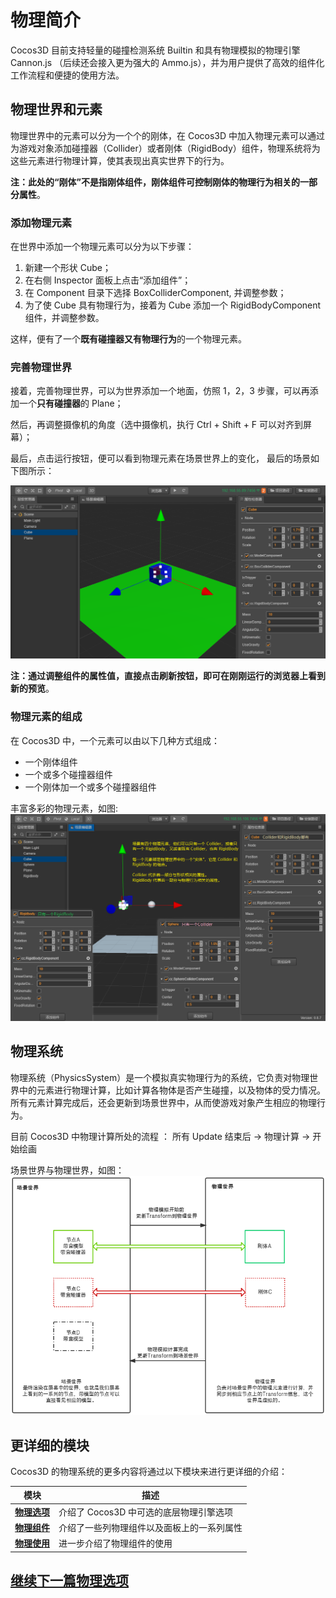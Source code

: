 # 物理简介

Cocos3D 目前支持轻量的碰撞检测系统 Builtin 和具有物理模拟的物理引擎 Cannon.js （后续还会接入更为强大的 Ammo.js），并为用户提供了高效的组件化工作流程和便捷的使用方法。

## 物理世界和元素

物理世界中的元素可以分为一个个的刚体，在 Cocos3D 中加入物理元素可以通过为游戏对象添加碰撞器（Collider）或者刚体（RigidBody）组件，物理系统将为这些元素进行物理计算，使其表现出真实世界下的行为。

**注：此处的“刚体”不是指刚体组件，刚体组件可控制刚体的物理行为相关的一部分属性**。

### 添加物理元素

在世界中添加一个物理元素可以分为以下步骤：

1. 新建一个形状 Cube；
2. 在右侧 Inspector 面板上点击“添加组件”；
3. 在 Component 目录下选择 BoxColliderComponent, 并调整参数；
3. 为了使 Cube 具有物理行为，接着为 Cube 添加一个 RigidBodyComponent 组件，并调整参数。

这样，便有了一个**既有碰撞器又有物理行为**的一个物理元素。

### 完善物理世界

接着，完善物理世界，可以为世界添加一个地面，仿照 1，2，3 步骤，可以再添加一个**只有碰撞器**的 Plane；

然后，再调整摄像机的角度（选中摄像机，执行 Ctrl + Shift + F 可以对齐到屏幕）；

最后，点击运行按钮，便可以看到物理元素在场景世界上的变化， 最后的场景如下图所示：

![物理世界](img/CreatePhysicsWorld.png)

**注：通过调整组件的属性值，直接点击刷新按钮，即可在刚刚运行的浏览器上看到新的预览**。

### 物理元素的组成

在 Cocos3D 中，一个元素可以由以下几种方式组成：

- 一个刚体组件
- 一个或多个碰撞器组件
- 一个刚体加一个或多个碰撞器组件

丰富多彩的物理元素，如图:
![丰富多彩的物理元素](img/PhysicWorldSmall.png)  

## 物理系统

物理系统（PhysicsSystem）是一个模拟真实物理行为的系统，它负责对物理世界中的元素进行物理计算，比如计算各物体是否产生碰撞，以及物体的受力情况。所有元素计算完成后，还会更新到场景世界中，从而使游戏对象产生相应的物理行为。

目前 Cocos3D 中物理计算所处的流程 ：  所有 Update 结束后 → 物理计算 → 开始绘画

场景世界与物理世界，如图：
![场景世界与物理世界](img/SceneAndPhysics.png)  

## 更详细的模块

Cocos3D 的物理系统的更多内容将通过以下模块来进行更详细的介绍：

模块 | 描述
---|---
[**物理选项**](physics-item.md) | 介绍了 Cocos3D 中可选的底层物理引擎选项
[**物理组件**](physics-component.md) | 介绍了一些列物理组件以及面板上的一系列属性
[**物理使用**](physics-use.md) | 进一步介绍了物理组件的使用

## [**继续下一篇**物理选项](physics-item.md)
